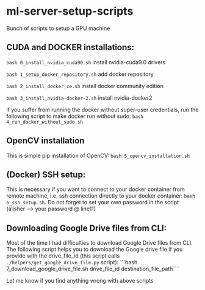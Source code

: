 # ml-server-setup-scripts
Bunch of scripts to setup a GPU machine

## CUDA and DOCKER installations:
```bash 0_install_nvidia_cuda90.sh```
install nvidia-cuda9.0 drivers

```bash 1_setup_docker_repository.sh```
add docker repository

```bash 2_install_docker_ce.sh```
install docker community edition

```bash 3_install_nvidia-docker-2.sh```
install nvidia-docker2

if you suffer from running the docker without super-user credentials, run the following script to make docker run without sudo: ```bash 4_run_docker_without_sudo.sh```


## OpenCV installation
This is simple pip installation of OpenCV: ```bash 5_opencv_installation.sh```

## (Docker) SSH setup:
This is necessary if you want to connect to your docker container from remote machine, i.e. ssh connection directly to your docker container: ```bash 6_ssh_setup.sh```. Do not forget to set your own password in the script (alisher --> your password @ line11)

## Downloading Google Drive files from CLI:
Most of the time I had difficulties to download Google Drive files from CLI. The following script helps you to download the Google drive file if you provide with the drive_file_id (this script calls `./helpers/get_google_drive_file.py` script): 
```bash 7_download_google_drive_file.sh drive_file_id destination_file_path````

Let me know if you find anything wrong with above scripts

